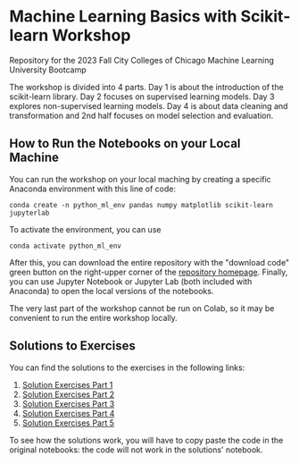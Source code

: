 # Machine Learning Basics with Scikit-learn Workshop
Repository for the 2023 Fall City Colleges of Chicago Machine Learning University Bootcamp

The workshop is divided into 4 parts. Day 1 is about the introduction of the scikit-learn library. Day 2 focuses on supervised learning models. Day 3 explores non-supervised learning models. Day 4 is about data cleaning and transformation and 2nd half focuses on model selection and evaluation.  

## How to Run the Notebooks on your Local Machine

You can run the workshop on your local maching by creating a specific Anaconda environment with this line of code:

`conda create -n python_ml_env pandas numpy matplotlib scikit-learn jupyterlab`

To activate the environment, you can use

`conda activate python_ml_env`

After this, you can download the entire repository with the "download code" green button on the right-upper corner of the [repository homepage](https://github.com/Milan-Chicago/Introduction-to-Python). Finally, you can use Jupyter Notebook or Jupyter Lab (both included with Anaconda) to open the local versions of the notebooks.

The very last part of the workshop cannot be run on Colab, so it may be convenient to run the entire workshop locally. 

## Solutions to Exercises

You can find the solutions to the exercises in the following links:

1.   [Solution Exercises Part 1](Day_1_Answers.ipynb)
2.   [Solution Exercises Part 2](Day_2_Answers.ipynb)
3.   [Solution Exercises Part 3](Day_3_Answers.ipynb)
4.   [Solution Exercises Part 4](Day_4_Answers.ipynb)
5.   [Solution Exercises Part 5](Day_5_Answers.ipynb)

To see how the solutions work, you will have to copy paste the code in the original notebooks: the code will not work in the solutions' notebook.
